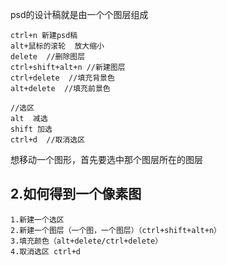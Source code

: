 psd的设计稿就是由一个个图层组成

```
ctrl+n 新建psd稿
alt+鼠标的滚轮  放大缩小
delete  //删除图层
ctrl+shift+alt+n //新建图层
ctrl+delete  //填充背景色
alt+delete  //填充前景色
```

```
//选区
alt  减选
shift 加选
ctrl+d  //取消选区
```

想移动一个图形，首先要选中那个图层所在的图层

## 2.如何得到一个像素图

```
1.新建一个选区
2.新建一个图层（一个图，一个图层）（ctrl+shift+alt+n）
3.填充颜色（alt+delete/ctrl+delete）
4.取消选区 ctrl+d

```



